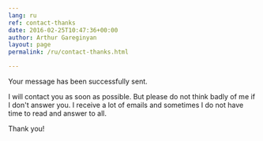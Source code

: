 ```yaml
---
lang: ru
ref: contact-thanks
date: 2016-02-25T10:47:36+00:00
author: Arthur Gareginyan
layout: page
permalink: /ru/contact-thanks.html

---
```


Your message has been successfully sent.

I will contact you as soon as possible. But please do not think badly of me if I don't answer you. I receive a lot of emails and sometimes I do not have time to read and answer to all.

Thank you!